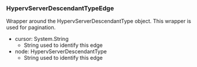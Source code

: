 ### HypervServerDescendantTypeEdge
Wrapper around the HypervServerDescendantType object. This wrapper is used for pagination.

- cursor: System.String
  - String used to identify this edge
- node: HypervServerDescendantType
  - String used to identify this edge
